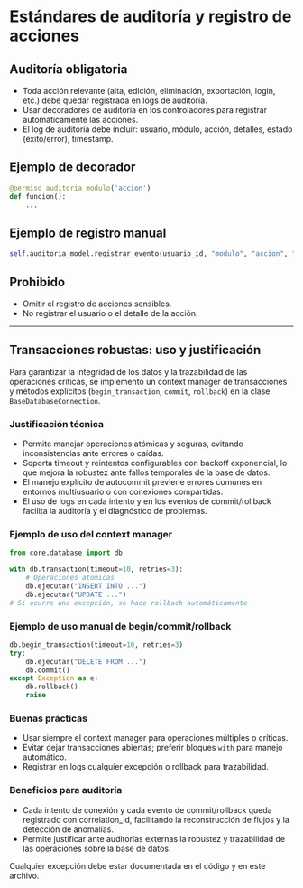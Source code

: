 # Estándares de auditoría y registro de acciones

## Auditoría obligatoria

- Toda acción relevante (alta, edición, eliminación, exportación, login, etc.) debe quedar registrada en logs de auditoría.
- Usar decoradores de auditoría en los controladores para registrar automáticamente las acciones.
- El log de auditoría debe incluir: usuario, módulo, acción, detalles, estado (éxito/error), timestamp.

## Ejemplo de decorador

```python
@permiso_auditoria_modulo('accion')
def funcion():
    ...
```

## Ejemplo de registro manual

```python
self.auditoria_model.registrar_evento(usuario_id, "modulo", "accion", "detalle", ip)
```

## Prohibido

- Omitir el registro de acciones sensibles.
- No registrar el usuario o el detalle de la acción.

---

## Transacciones robustas: uso y justificación

Para garantizar la integridad de los datos y la trazabilidad de las operaciones críticas, se implementó un context manager de transacciones y métodos explícitos (`begin_transaction`, `commit`, `rollback`) en la clase `BaseDatabaseConnection`.

### Justificación técnica
- Permite manejar operaciones atómicas y seguras, evitando inconsistencias ante errores o caídas.
- Soporta timeout y reintentos configurables con backoff exponencial, lo que mejora la robustez ante fallos temporales de la base de datos.
- El manejo explícito de autocommit previene errores comunes en entornos multiusuario o con conexiones compartidas.
- El uso de logs en cada intento y en los eventos de commit/rollback facilita la auditoría y el diagnóstico de problemas.

### Ejemplo de uso del context manager

```python
from core.database import db

with db.transaction(timeout=10, retries=3):
    # Operaciones atómicas
    db.ejecutar("INSERT INTO ...")
    db.ejecutar("UPDATE ...")
# Si ocurre una excepción, se hace rollback automáticamente
```

### Ejemplo de uso manual de begin/commit/rollback

```python
db.begin_transaction(timeout=10, retries=3)
try:
    db.ejecutar("DELETE FROM ...")
    db.commit()
except Exception as e:
    db.rollback()
    raise
```

### Buenas prácticas
- Usar siempre el context manager para operaciones múltiples o críticas.
- Evitar dejar transacciones abiertas; preferir bloques `with` para manejo automático.
- Registrar en logs cualquier excepción o rollback para trazabilidad.

### Beneficios para auditoría
- Cada intento de conexión y cada evento de commit/rollback queda registrado con correlation_id, facilitando la reconstrucción de flujos y la detección de anomalías.
- Permite justificar ante auditorías externas la robustez y trazabilidad de las operaciones sobre la base de datos.

Cualquier excepción debe estar documentada en el código y en este archivo.
